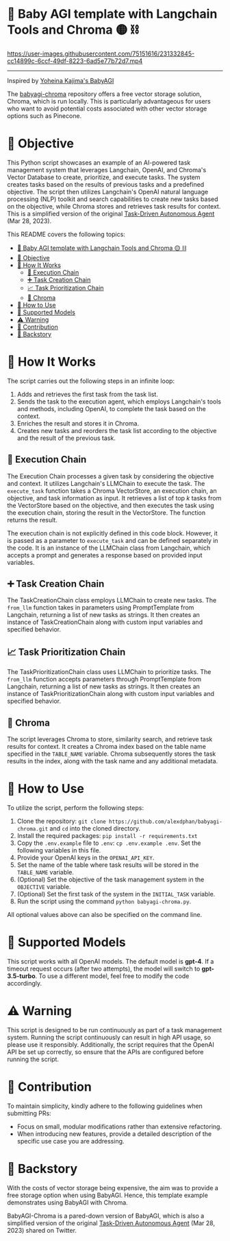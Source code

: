 # 🤖 Baby AGI template with Langchain Tools and Chroma 🟡 ⛓️

https://user-images.githubusercontent.com/75151616/231332845-cc14899c-6ccf-49df-8223-6ad5e77b72d7.mp4

---

Inspired by [Yoheina Kajima's BabyAGI](https://github.com/yoheinakajima/babyagi)

The [babyagi-chroma](https://github.com/alexdphan/babyagi-chroma) repository offers a free vector storage solution, Chroma, which is run locally. This is particularly advantageous for users who want to avoid potential costs associated with other vector storage options such as Pinecone.

# 🎯 Objective

This Python script showcases an example of an AI-powered task management system that leverages Langchain, OpenAI, and Chroma's Vector Database to create, prioritize, and execute tasks. The system creates tasks based on the results of previous tasks and a predefined objective. The script then utilizes Langchain's OpenAI natural language processing (NLP) toolkit and search capabilities to create new tasks based on the objective, while Chroma stores and retrieves task results for context. This is a simplified version of the original [Task-Driven Autonomous Agent](https://twitter.com/yoheinakajima/status/1640934493489070080?s=20) (Mar 28, 2023).

This README covers the following topics:

- [🤖 Baby AGI template with Langchain Tools and Chroma 🟡 ⛓️](#-baby-agi-template-with-langchain-tools-and-chroma--️)
- [🎯 Objective](#-objective)
- [🔧 How It Works](#-how-it-works)
  - [🔗 Execution Chain](#-execution-chain)
  - [➕ Task Creation Chain](#-task-creation-chain)
  - [📈 Task Prioritization Chain](#-task-prioritization-chain)
  - [💽 Chroma](#-chroma)
- [📖 How to Use](#-how-to-use)
- [🧪 Supported Models](#-supported-models)
- [⚠️ Warning](#️-warning)
- [🤝 Contribution](#-contribution)
- [📜 Backstory](#-backstory)

# 🔧 How It Works<a name="how-it-works"></a>

The script carries out the following steps in an infinite loop:

1. Adds and retrieves the first task from the task list.
2. Sends the task to the execution agent, which employs Langchain's tools and methods, including OpenAI, to complete the task based on the context.
3. Enriches the result and stores it in Chroma.
4. Creates new tasks and reorders the task list according to the objective and the result of the previous task.

## 🔗 Execution Chain

The Execution Chain processes a given task by considering the objective and context. It utilizes Langchain's LLMChain to execute the task. The `execute_task` function takes a Chroma VectorStore, an execution chain, an objective, and task information as input. It retrieves a list of top *k* tasks from the VectorStore based on the objective, and then executes the task using the execution chain, storing the result in the VectorStore. The function returns the result.

The execution chain is not explicitly defined in this code block. However, it is passed as a parameter to `execute_task` and can be defined separately in the code. It is an instance of the LLMChain class from Langchain, which accepts a prompt and generates a response based on provided input variables.

## ➕ Task Creation Chain

The TaskCreationChain class employs LLMChain to create new tasks. The `from_llm` function takes in parameters using PromptTemplate from Langchain, returning a list of new tasks as strings. It then creates an instance of TaskCreationChain along with custom input variables and specified behavior.

## 📈 Task Prioritization Chain

The TaskPrioritizationChain class uses LLMChain to prioritize tasks. The `from_llm` function accepts parameters through PromptTemplate from Langchain, returning a list of new tasks as strings. It then creates an instance of TaskPrioritizationChain along with custom input variables and specified behavior.

## 💽 Chroma

The script leverages Chroma to store, similarity search, and retrieve task results for context. It creates a Chroma index based on the table name specified in the `TABLE_NAME` variable. Chroma subsequently stores the task results in the index, along with the task name and any additional metadata.

# 📖 How to Use<a name="how-to-use"></a>

To utilize the script, perform the following steps:

1. Clone the repository: `git clone https://github.com/alexdphan/babyagi-chroma.git` and `cd` into the cloned directory.
2. Install the required packages: `pip install -r requirements.txt`
3. Copy the `.env.example` file to `.env`: `cp .env.example .env`. Set the following variables in this file.
4. Provide your OpenAI keys in the `OPENAI_API_KEY`.
5. Set the name of the table where task results will be stored in the `TABLE_NAME` variable.
6. (Optional) Set the objective of the task management system in the `OBJECTIVE` variable.
7. (Optional) Set the first task of the system in the `INITIAL_TASK` variable.
8. Run the script using the command `python babyagi-chroma.py`.

All optional values above can also be specified on the command line.

# 🧪 Supported Models<a name="supported-models"></a>

This script works with all OpenAI models. The default model is **gpt-4**. If a timeout request occurs (after two attempts), the model will switch to **gpt-3.5-turbo**. To use a different model, feel free to modify the code accordingly.

# ⚠️ Warning<a name="continous-script-warning"></a>

This script is designed to be run continuously as part of a task management system. Running the script continuously can result in high API usage, so please use it responsibly. Additionally, the script requires that the OpenAI API be set up correctly, so ensure that the APIs are configured before running the script.

# 🤝 Contribution

To maintain simplicity, kindly adhere to the following guidelines when submitting PRs:

- Focus on small, modular modifications rather than extensive refactoring.
- When introducing new features, provide a detailed description of the specific use case you are addressing.

# 📜 Backstory

With the costs of vector storage being expensive, the aim was to provide a free storage option when using BabyAGI. Hence, this template example demonstrates using BabyAGI with Chroma.

BabyAGI-Chroma is a pared-down version of BabyAGI, which is also a simplified version of the original [Task-Driven Autonomous Agent](https://twitter.com/yoheinakajima/status/1640934493489070080?s=20) (Mar 28, 2023) shared on Twitter.

